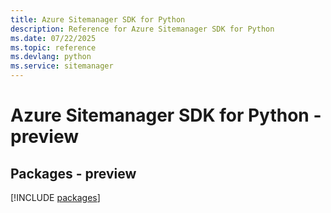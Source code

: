 ```yaml
---
title: Azure Sitemanager SDK for Python
description: Reference for Azure Sitemanager SDK for Python
ms.date: 07/22/2025
ms.topic: reference
ms.devlang: python
ms.service: sitemanager
---
```

# Azure Sitemanager SDK for Python - preview
## Packages - preview
[!INCLUDE [packages](sitemanager-index.md)]